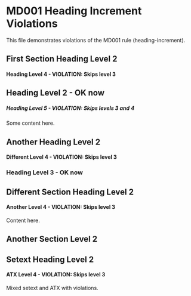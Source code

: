 # MD001 Heading Increment Violations

This file demonstrates violations of the MD001 rule (heading-increment).

## First Section Heading Level 2

#### Heading Level 4 - VIOLATION: Skips level 3

## Heading Level 2 - OK now

##### Heading Level 5 - VIOLATION: Skips levels 3 and 4

Some content here.

## Another Heading Level 2

#### Different Level 4 - VIOLATION: Skips level 3

### Heading Level 3 - OK now

## Different Section Heading Level 2

#### Another Level 4 - VIOLATION: Skips level 3

Content here.

Another Section Level 2
-----------------------

Setext Heading Level 2
----------------------

#### ATX Level 4 - VIOLATION: Skips level 3

Mixed setext and ATX with violations.
